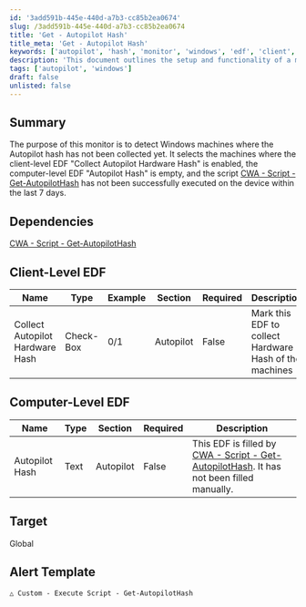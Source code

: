 ```yaml
---
id: '3add591b-445e-440d-a7b3-cc85b2ea0674'
slug: /3add591b-445e-440d-a7b3-cc85b2ea0674
title: 'Get - Autopilot Hash'
title_meta: 'Get - Autopilot Hash'
keywords: ['autopilot', 'hash', 'monitor', 'windows', 'edf', 'client', 'computer']
description: 'This document outlines the setup and functionality of a monitor designed to detect Windows machines where the Autopilot hash has not been collected. It specifies the conditions under which the monitor operates, including the required client-level and computer-level EDF settings, as well as dependencies on the Get-AutopilotHash script.'
tags: ['autopilot', 'windows']
draft: false
unlisted: false
---
```


## Summary

The purpose of this monitor is to detect Windows machines where the Autopilot hash has not been collected yet. It selects the machines where the client-level EDF "Collect Autopilot Hardware Hash" is enabled, the computer-level EDF "Autopilot Hash" is empty, and the script [CWA - Script - Get-AutopilotHash](/docs/9171549a-070a-4346-be90-393416713806) has not been successfully executed on the device within the last 7 days.

## Dependencies

[CWA - Script - Get-AutopilotHash](/docs/9171549a-070a-4346-be90-393416713806)

## Client-Level EDF

| Name                          | Type      | Example | Section   | Required | Description                                   |
|-------------------------------|-----------|---------|-----------|----------|-----------------------------------------------|
| Collect Autopilot Hardware Hash | Check-Box | 0/1     | Autopilot | False    | Mark this EDF to collect Hardware Hash of the machines |

## Computer-Level EDF

| Name          | Type  | Section   | Required | Description                                                                                       |
|---------------|-------|-----------|----------|---------------------------------------------------------------------------------------------------|
| Autopilot Hash | Text  | Autopilot | False    | This EDF is filled by [CWA - Script - Get-AutopilotHash](/docs/9171549a-070a-4346-be90-393416713806). It has not been filled manually. |

## Target

Global

## Alert Template

`△ Custom - Execute Script - Get-AutopilotHash`

